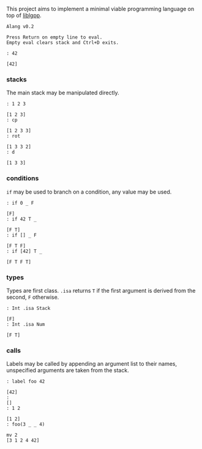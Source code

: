 This project aims to implement a minimal viable programming language on top of [liblgpp](https://github.com/codr7/liblgpp).

```
Alang v0.2

Press Return on empty line to eval.
Empty eval clears stack and Ctrl+D exits.

: 42
  
[42]
```

### stacks
The main stack may be manipulated directly.

```
: 1 2 3

[1 2 3]
: cp

[1 2 3 3]
: rot

[1 3 3 2]
: d

[1 3 3]
```

### conditions
`if` may be used to branch on a condition, any value may be used.

```
: if 0 _ F
 
[F]
: if 42 T _

[F T]
: if [] _ F
 
[F T F]
: if [42] T _
 
[F T F T]
```

### types
Types are first class.
`.isa` returns `T` if the first argument is derived from the second, `F` otherwise.

```
: Int .isa Stack

[F]
: Int .isa Num

[F T]
```

### calls
Labels may be called by appending an argument list to their names, unspecified arguments are taken from the stack.

```
: label foo 42
 
[42]
: 
[]
: 1 2
 
[1 2]
: foo(3 _ _ 4)
 
mv 2
[3 1 2 4 42]
```
